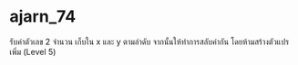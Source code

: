 # ajarn_74
รับค่าตัวเลข 2 จำนวน เก็บใน x และ y ตามลำดับ จากนั้นให้ทำการสลับค่ากัน โดยห้ามสร้างตัวแปรเพิ่ม (Level 5)
